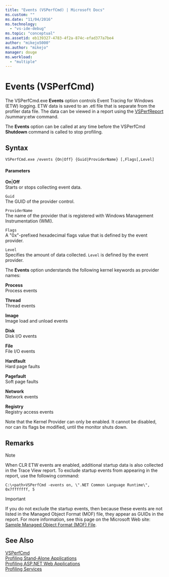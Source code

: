 ```yaml
---
title: "Events (VSPerfCmd) | Microsoft Docs"
ms.custom: ""
ms.date: "11/04/2016"
ms.technology: 
  - "vs-ide-debug"
ms.topic: "conceptual"
ms.assetid: eb139327-4783-4f2a-874c-efad377a7be4
author: "mikejo5000"
ms.author: "mikejo"
manager: douge
ms.workload: 
  - "multiple"
---
```

# Events (VSPerfCmd)
The VSPerfCmd.exe **Events** option controls Event Tracing for Windows (ETW) logging. ETW data is saved to an .etl file that is separate from the profiler data file. The data can be viewed in a report using the [VSPerfReport](../profiling/vsperfreport.md) /summary:etw command.  
  
 The **Events** option can be called at any time before the VSPerfCmd **Shutdown** command is called to stop profiling.  
  
## Syntax  
  
```  
VSPerfCmd.exe /events {On|Off} {Guid|ProviderName} [,Flags[,Level]  
```  
  
#### Parameters  
 **On**&#124;**Off**  
 Starts or stops collecting event data.  
  
 `Guid`  
 The GUID of the provider control.  
  
 `ProviderName`  
 The name of the provider that is registered with Windows Management Instrumentation (WMI).  
  
 `Flags`  
 A "0x"-prefixed hexadecimal flags value that is defined by the event provider.  
  
 `Level`  
 Specifies the amount of data collected. `Level` is defined by the event provider.  
  
 The **Events** option understands the following kernel keywords as provider names:  
  
 **Process**  
 Process events  
  
 **Thread**  
 Thread events  
  
 **Image**  
 Image load and unload events  
  
 **Disk**  
 Disk I/O events  
  
 **File**  
 File I/O events  
  
 **Hardfault**  
 Hard page faults  
  
 **Pagefault**  
 Soft page faults  
  
 **Network**  
 Network events  
  
 **Registry**  
 Registry access events  
  
 Note that the Kernel Provider can only be enabled. It cannot be disabled, nor can its flags be modified, until the monitor shuts down.  
  
## Remarks  
  
> [!NOTE]
>  When CLR ETW events are enabled, additional startup data is also collected in the Trace View report. To exclude startup events from appearing in the report, use the following command:  
  
```  
C:\<path>VSPerfCmd -events on, \".NET Common Language Runtime\", 0x7fffffff, 5  
```  
  
> [!IMPORTANT]
>  If you do not exclude the startup events, then because these events are not listed in the Managed Object Format (MOF) file, they appear as GUIDs in the report. For more information, see this page on the Microsoft Web site: [Sample Managed Object Format (MOF) File](http://go.microsoft.com/fwlink/?linkid=37118).  
  
## See Also  
 [VSPerfCmd](../profiling/vsperfcmd.md)   
 [Profiling Stand-Alone Applications](../profiling/command-line-profiling-of-stand-alone-applications.md)   
 [Profiling ASP.NET Web Applications](../profiling/command-line-profiling-of-aspnet-web-applications.md)   
 [Profiling Services](../profiling/command-line-profiling-of-services.md)